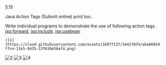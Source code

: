 5.15

Java Action Tags (Submit online) print too.

Write individual programs to demonstrate the use of following action tags. 
    <jsp:forward>, <jsp:include>, <jsp:usebean>
	
	![1](https://cloud.githubusercontent.com/assets/16977137/14417074/abe66034-ffce-11e5-9435-13f630e56af4.png)
![2](https://cloud.githubusercontent.com/assets/16977137/14417075/abebf7ce-ffce-11e5-909f-3627bbfa4166.png)
![3](https://cloud.githubusercontent.com/assets/16977137/14417076/abeca9f8-ffce-11e5-9b97-075bed0fca39.png)
![4](https://cloud.githubusercontent.com/assets/16977137/14417077/abee1a90-ffce-11e5-9352-f7ae58d1d98c.png)
